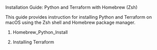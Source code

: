 Installation Guide: Python and Terraform with Homebrew (Zsh)

This guide provides instruction for installing Python and Terraform on macOS using the Zsh shell and Homebrew package manager.

1. Homebrew_Python_Install

2. Installing Terraform
